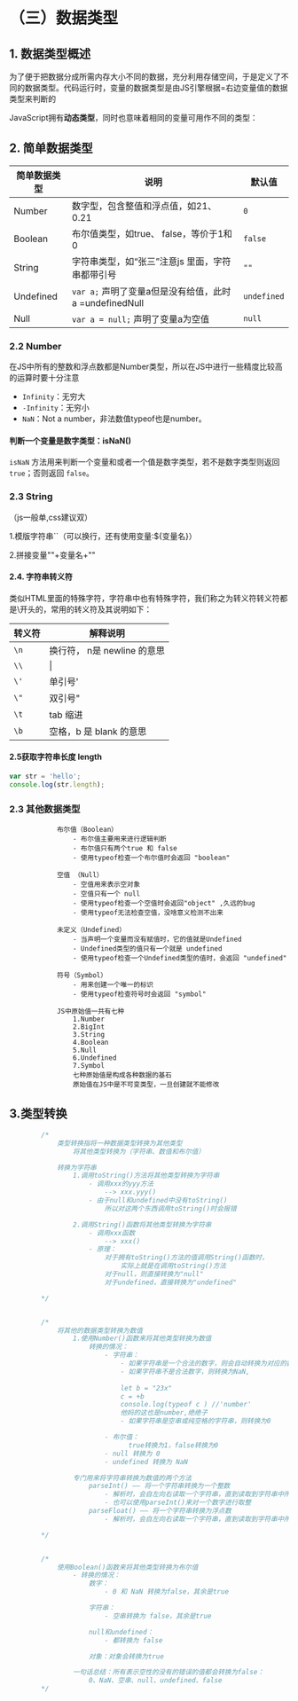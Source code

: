 # （三）数据类型

## 1. 数据类型概述


为了便于把数据分成所需内存大小不同的数据，充分利用存储空间，于是定义了不同的数据类型。代码运行时，变量的数据类型是由JS引擎根据=右边变量值的数据类型来判断的

JavaScript拥有**动态类型**，同时也意味着相同的变量可用作不同的类型：



## 2. 简单数据类型


|简单数据类型|说明|默认值|
|-|-|-|
|Number|数字型，包含整值和浮点值，如21、0.21|`0`|
|Boolean|布尔值类型，如true、 false，等价于1和0 |`false`|
|String|字符串类型，如“张三”注意js 里面，字符串都带引号|`""`|
|Undefined|`var a;` 声明了变量a但是没有给值，此时a =undefinedNull|`undefined`|
|Null|`var a = null;` 声明了变量a为空值|`null`|

### 2.2  Number

在JS中所有的整数和浮点数都是Number类型，所以在JS中进行一些精度比较高的运算时要十分注意

- `Infinity`：无穷大
- `-Infinity`：无穷小
- `NaN`：Not a number，非法数值typeof也是number。

#### 判断一个变量是数字类型：isNaN()

`isNaN` 方法用来判断一个变量和或者一个值是数字类型，若不是数字类型则返回 `true`；否则返回 `false`。

### 2.3  String
（js一般单,css建议双）

1.模版字符串``（可以换行，还有使用变量:${变量名}）

2.拼接变量""+变量名+""


#### 2.4. 字符串转义符

类似HTML里面的特殊字符，字符串中也有特殊字符，我们称之为转义符转义符都是\开头的，常用的转义符及其说明如下：

|转义符|解释说明|
|-|-|
|`\n`|换行符， n是 newline 的意思|
|`\\`| \|
|`\'`|单引号'|
|`\"`|双引号"|
|`\t`|tab 缩进|
|`\b`|空格，b 是 blank 的意思|

#### 2.5获取字符串长度 length

```js
var str = 'hello';
console.log(str.length);
```
### 2.3  其他数据类型

```text
            布尔值（Boolean）
                - 布尔值主要用来进行逻辑判断
                - 布尔值只有两个true 和 false
                - 使用typeof检查一个布尔值时会返回 "boolean"

            空值 （Null）
                - 空值用来表示空对象
                - 空值只有一个 null
                - 使用typeof检查一个空值时会返回"object" ,久远的bug
                - 使用typeof无法检查空值，没啥意义检测不出来

            未定义（Undefined）
                - 当声明一个变量而没有赋值时，它的值就是Undefined
                - Undefined类型的值只有一个就是 undefined
                - 使用typeof检查一个Undefined类型的值时，会返回 "undefined"
            
            符号（Symbol）
                - 用来创建一个唯一的标识    
                - 使用typeof检查符号时会返回 "symbol"

            JS中原始值一共有七种
                1.Number
                2.BigInt
                3.String
                4.Boolean
                5.Null
                6.Undefined
                7.Symbol
                七种原始值是构成各种数据的基石
                原始值在JS中是不可变类型，一旦创建就不能修改
```

## 3.类型转换
```js
        /* 
            类型转换指将一种数据类型转换为其他类型
                将其他类型转换为（字符串、数值和布尔值）

            转换为字符串
                1.调用toString()方法将其他类型转换为字符串
                    - 调用xxx的yyy方法
                        --> xxx.yyy()
                    - 由于null和undefined中没有toString()
                        所以对这两个东西调用toString()时会报错

                2.调用String()函数将其他类型转换为字符串
                    - 调用xxx函数
                        --> xxx()
                    - 原理：
                        对于拥有toString()方法的值调用String()函数时，
                            实际上就是在调用toString()方法
                        对于null，则直接转换为"null"
                        对于undefined，直接转换为"undefined"

        */


        /* 
            将其他的数据类型转换为数值
                1.使用Number()函数来将其他类型转换为数值
                    转换的情况：
                        - 字符串：
                            - 如果字符串是一个合法的数字，则会自动转换为对应的数字
                            - 如果字符串不是合法数字，则转换为NaN,
                        
                            let b = "23x"
                            c = +b
                            console.log(typeof c ) //'number'
                            他妈的这也是number,绝绝子
                            - 如果字符串是空串或纯空格的字符串，则转换为0

                        - 布尔值：
                              true转换为1，false转换为0
                        - null 转换为 0
                        - undefined 转换为 NaN

                专门用来将字符串转换为数值的两个方法           
                    parseInt() —— 将一个字符串转换为一个整数
                        - 解析时，会自左向右读取一个字符串，直到读取到字符串中所有的有效的整数
                        - 也可以使用parseInt()来对一个数字进行取整
                    parseFloat() —— 将一个字符串转换为浮点数 
                        - 解析时，会自左向右读取一个字符串，直到读取到字符串中所有的有效的小数

        */


        /* 
            使用Boolean()函数来将其他类型转换为布尔值
                - 转换的情况：
                    数字：
                        - 0 和 NaN 转换为false，其余是true

                    字符串：
                        - 空串转换为 false，其余是true

                    null和undefined： 
                        - 都转换为 false

                    对象：对象会转换为true

                一句话总结：所有表示空性的没有的错误的值都会转换为false：
                    0、NaN、空串、null、undefined、false
        */
```


